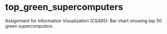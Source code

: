 # top_green_supercomputers
Assignment for Information Visualization (CS465): Bar chart showing top 50 green supercomputers.
